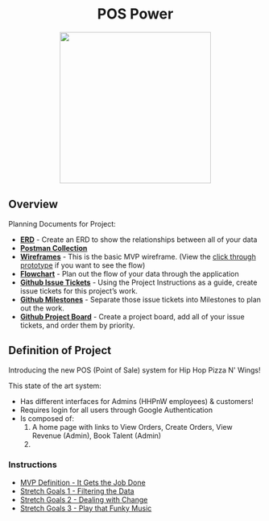 <div style="text-align:center">
<h1>POS Power</h1>

<image src="./instructions/hhpw-record.png" style="height:300px;"></image></div>

## Overview

Planning Documents for Project:

* **[ERD](https://dbdiagram.io/d/62a7c7409921fe2a96f9b983)** - Create an ERD to show the relationships between all of  your data
* **[Postman Collection](https://go.postman.co/workspace/POS-POWER~f2be894b-e001-4cab-a02a-7ea1eefd26a1/collection/20353056-902a4d8f-c9aa-4626-895e-f6093c3a44fd?action=share&creator=21027593)**
* **[Wireframes](https://www.figma.com/file/4y3EZddALuBR3ouSEM57Np/MVP?node-id=0%3A1)** - This is the basic MVP wireframe. (View the [click through prototype](https://www.figma.com/proto/4y3EZddALuBR3ouSEM57Np/MVP?scaling=scale-down&page-id=0%3A1&starting-point-node-id=2%3A2) if you want to see the flow)
* **[Flowchart](https://www.figma.com/file/RmegeX2jpdgU0Z1bQk7xRh/Wings%2FPizza-Flowchart?node-id=0%3A1)** - Plan out the flow of your data through the application
* **[Github Issue Tickets](https://github.com/nss-evening-cohort-19/pos-system-pos-power/issues)** - Using the Project Instructions as a guide, create issue tickets for this project’s work.
* **[Github Milestones](https://github.com/nss-evening-cohort-19/pos-system-pos-power/milestones)** - Separate those issue tickets into Milestones to plan out the work.
* **[Github Project Board](https://github.com/nss-evening-cohort-19/pos-system-pos-power/projects/1)** - Create a project board, add all of your issue tickets, and order them by priority.

## Definition of Project

Introducing the new POS (Point of Sale) system for Hip Hop Pizza N' Wings!

This state of the art system:
  - Has different interfaces for Admins (HHPnW employees) & customers!
  - Requires login for all users through Google Authentication
  - Is composed of:
      1. A home page with links to View Orders, Create Orders, View Revenue (Admin), Book Talent (Admin)
      2. 





### Instructions

* [MVP Definition - It Gets the Job Done](./instructions/mvp.md)
* [Stretch Goals 1 - Filtering the Data](./instructions/stretch-1.md)
* [Stretch Goals 2 - Dealing with Change](./instructions/stretch-2.md)
* [Stretch Goals 3 - Play that Funky Music](./instructions/stretch-3.md)
